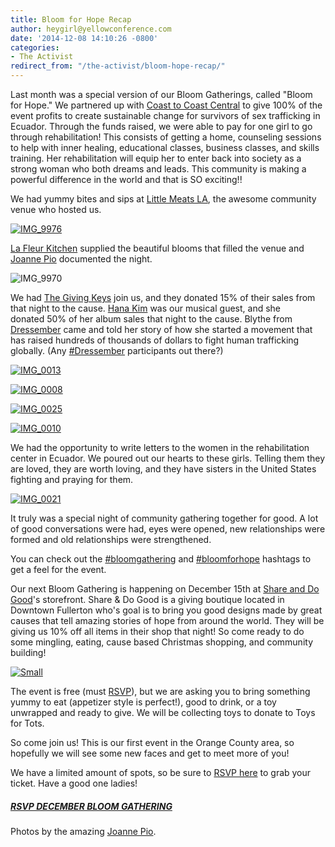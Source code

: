 ```yaml
---
title: Bloom for Hope Recap
author: heygirl@yellowconference.com
date: '2014-12-08 14:10:26 -0800'
categories:
- The Activist
redirect_from: "/the-activist/bloom-hope-recap/"
---
```


Last month was a special version of our Bloom Gatherings, called "Bloom for Hope." We partnered up with [Coast to Coast Central](http://www.coasttocoastcentral.com/) to give 100% of the event profits to create sustainable change for survivors of sex trafficking in Ecuador. Through the funds raised, we were able to pay for one girl to go through rehabilitation! This consists of getting a home, counseling sessions to help with inner healing, educational classes, business classes, and skills training. Her rehabilitation will equip her to enter back into society as a strong woman who both dreams and leads. This community is making a powerful difference in the world and that is SO exciting!!

We had yummy bites and sips at [Little Meats LA](http://littlemeatsla.com/), the awesome community venue who hosted us.

[![IMG_9976](https://yellow-blog-images.imgix.net/2014/12/IMG_9976.jpg)](https://yellow-blog-images.imgix.net/2014/12/IMG_9976.jpg)

[La Fleur Kitchen](http://lafleurkitchen.com/) supplied the beautiful blooms that filled the venue and [Joanne Pio](http://joannepio.com/) documented the night.

![IMG_9970](https://yellow-blog-images.imgix.net/2014/12/IMG_9970.jpg)

We had [The Giving Keys](http://www.thegivingkeys.com/) join us, and they donated 15% of their sales from that night to the cause. [Hana Kim](http://www.hanakim.org/hanakim/News/News.html) was our musical guest, and she donated 50% of her album sales that night to the cause. Blythe from [Dressember](http://www.dressemberfoundation.org/) came and told her story of how she started a movement that has raised hundreds of thousands of dollars to fight human trafficking globally. (Any [#Dressember](http://websta.me/tag/dressember) participants out there?)

[![IMG_0013](https://yellow-blog-images.imgix.net/2014/12/IMG_0013.jpg)](https://yellow-blog-images.imgix.net/2014/12/IMG_0013.jpg)

[![IMG_0008](https://yellow-blog-images.imgix.net/2014/12/IMG_0008.jpg)](https://yellow-blog-images.imgix.net/2014/12/IMG_0008.jpg)

[![IMG_0025](https://yellow-blog-images.imgix.net/2014/12/IMG_0025.jpg)](https://yellow-blog-images.imgix.net/2014/12/IMG_0025.jpg)

[![IMG_0010](https://yellow-blog-images.imgix.net/2014/12/IMG_0010.jpg)](https://yellow-blog-images.imgix.net/2014/12/IMG_0010.jpg)

We had the opportunity to write letters to the women in the rehabilitation center in Ecuador. We poured out our hearts to these girls. Telling them they are loved, they are worth loving, and they have sisters in the United States fighting and praying for them.

[![IMG_0021](https://yellow-blog-images.imgix.net/2014/12/IMG_0021.jpg)](https://yellow-blog-images.imgix.net/2014/12/IMG_0021.jpg)

It truly was a special night of community gathering together for good. A lot of good conversations were had, eyes were opened, new relationships were formed and old relationships were strengthened.

You can check out the [#bloomgathering](http://iconosquare.com/tag/bloomgathering) and [#bloomforhope](http://iconosquare.com/tag/bloomforhope) hashtags to get a feel for the event.

Our next Bloom Gathering is happening on December 15th at [Share and Do Good](http://www.shareanddogood.com/)'s storefront. Share & Do Good is a giving boutique located in Downtown Fullerton who's goal is to bring you good designs made by great causes that tell amazing stories of hope from around the world. They will be giving us 10% off all items in their shop that night! So come ready to do some mingling, eating, cause based Christmas shopping, and community building!

[![Small](https://yellow-blog-images.imgix.net/2014/12/Small1.jpg)](https://ti.to/yellowconference/bloom-gathering-christmas-party)

The event is free (must [RSVP](https://ti.to/yellowconference/bloom-gathering-christmas-party)), but we are asking you to bring something yummy to eat (appetizer style is perfect!), good to drink, or a toy unwrapped and ready to give. We will be collecting toys to donate to Toys for Tots.

So come join us! This is our first event in the Orange County area, so hopefully we will see some new faces and get to meet more of you!

We have a limited amount of spots, so be sure to [RSVP here](https://ti.to/yellowconference/bloom-gathering-christmas-party) to grab your ticket. Have a good one ladies!

##### [RSVP DECEMBER BLOOM GATHERING](https://ti.to/yellowconference/bloom-gathering-christmas-party)

Photos by the amazing [Joanne Pio](http://joannepio.com/).
